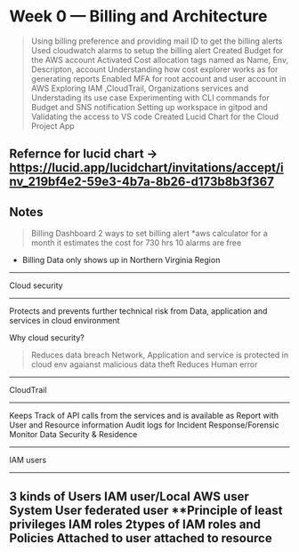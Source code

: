 # Week 0 — Billing and Architecture
> Using billing preference and providing mail ID to get the billing alerts 
> Used cloudwatch alarms to setup the billing alert
> Created Budget for the AWS account
> Activated Cost allocation tags named as Name, Env, Descripton, account
> Understanding how cost explorer works as for generating reports 
> Enabled MFA for root account and user account in AWS
> Exploring IAM ,CloudTrail, Organizations services and Understading its use case 
> Experimenting with CLI commands for Budget and SNS notification
> Setting up workspace in gitpod and Validating the access to VS code
> Created Lucid Chart for the Cloud Project App


Refernce for lucid chart -> https://lucid.app/lucidchart/invitations/accept/inv_219bf4e2-59e3-4b7a-8b26-d173b8b3f367
--------------------------------------------------------------------------------------------------------------
Notes
---------------------------------------------------------------------------------------------------------------
> Billing Dashboard
2 ways to set billing alert
*aws calculator for a month it estimates the cost for 730 hrs
10 alarms are free 
* Billing Data only shows up in Northern Virginia Region
______________
Cloud security
______________
Protects and prevents further technical  risk from Data, application and services in cloud environment

Why cloud security?
>Reduces data breach
>Network, Application and service is protected in cloud env agaianst malicious data theft
>Reduces Human error
_____________________
CloudTrail
_____________________
Keeps Track of API calls from the services and is available as Report with User and Resource information
Audit logs for Incident Response/Forensic
Monitor Data Security & Residence
_________________
IAM users
_________________
3 kinds of Users
IAM user/Local AWS user
System User
federated user
**Principle of least privileges
IAM roles
2types of IAM roles and Policies
Attached to user 
attached to resource
------------------------------------------------------------------------------------------------------------------
